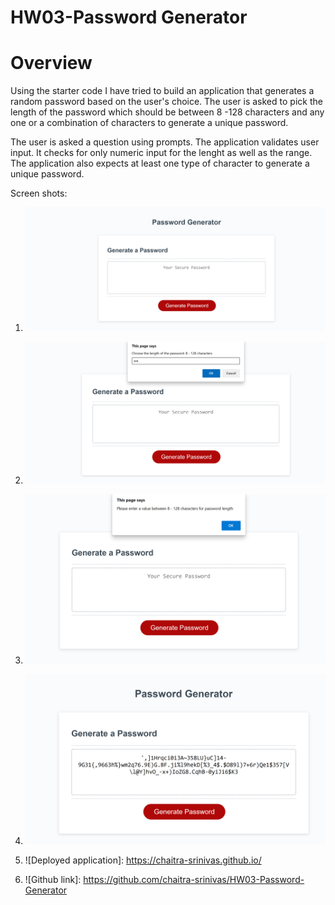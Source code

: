 # HW03-Password Generator
# Overview

Using the starter code I have tried to build an application that generates a random password based on the user's choice. The user is asked to pick the length of the password which should be between 8 -128 characters and any one or a combination of characters to generate a unique password. 

The user is asked a question using prompts. The application validates user input. It checks for only numeric input for the lenght as well as the range. The application also expects at least one type of character to generate a unique password.


Screen shots:
1. ![Main page.](./assets/Screenshots/MainPage.png)
2. ![validations.](./assets/Screenshots/validations.png)
3. ![validations.](./assets/Screenshots/validations1.png)
4. ![Password generated](./assets/Screenshots/generatedPassword.png)


1. ![Deployed application]: https://chaitra-srinivas.github.io/
2. ![Github link]: https://github.com/chaitra-srinivas/HW03-Password-Generator
